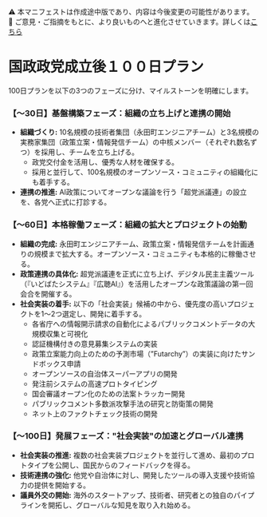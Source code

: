 ⚠️ 本マニフェストは作成途中版であり、内容は今後変更の可能性があります。  
💬 ご意見・ご指摘をもとに、より良いものへと進化させていきます。詳しくは[こちら](README.md#このマニフェスト自身もみんなの知恵を集めて改善していきます)

# 国政政党成立後１００日プラン

100日プランを以下の3つのフェーズに分け、マイルストーンを明確にします。

### 【〜30日】基盤構築フェーズ：組織の立ち上げと連携の開始
*   **組織づくり:** 10名規模の技術者集団（永田町エンジニアチーム）と3名規模の実務家集団（政策立案・情報発信チーム）の中核メンバー（それぞれ数名ずつ）を採用し、チームを立ち上げる。
    *   政党交付金を活用し、優秀な人材を確保する。
    *   採用と並行して、100名規模のオープンソース・コミュニティの組織化にも着手する。
*   **連携の推進:** AI政策についてオープンな議論を行う「超党派議連」の設立を、各党へ正式に打診する。

### 【〜60日】本格稼働フェーズ：組織の拡大とプロジェクトの始動
*   **組織の完成:** 永田町エンジニアチーム、政策立案・情報発信チームを計画通りの規模まで拡大する。オープンソース・コミュニティも本格的に稼働させる。
*   **政策連携の具体化:** 超党派議連を正式に立ち上げ、デジタル民主主義ツール（『いどばたシステム』『広聴AI』）を活用したオープンな政策議論の第一回会合を開催する。
*   **社会実装の着手:** 以下の「社会実装」候補の中から、優先度の高いプロジェクトを1〜2つ選定し、開発に着手する。
    *   各省庁への情報開示請求の自動化によるパブリックコメントデータの大規模収集と可視化
    *   認証機構付きの意見募集システムの実装
    *   政策立案能力向上のための予測市場（”Futarchy”）の実装に向けたサンドボックス申請
    *   オープンソースの自治体スーパーアプリの開発
    *   発注前システムの高速プロトタイピング
    *   国会審議オープン化のための法案トラッカー開発
    *   パブリックコメント多数派攻撃手法の研究と防衛策の開発
    *   ネット上のファクトチェック技術の開発

### 【〜100日】発展フェーズ："社会実装"の加速とグローバル連携
*   **社会実装の推進:** 複数の社会実装プロジェクトを並行して進め、最初のプロトタイプを公開し、国民からのフィードバックを得る。
*   **技術連携の強化:** 他党や自治体に対し、開発したツールの導入支援や技術協力の提供を開始する。
*   **議員外交の開始:** 海外のスタートアップ、技術者、研究者との独自のパイプラインを開拓し、グローバルな知見を取り入れ始める。
